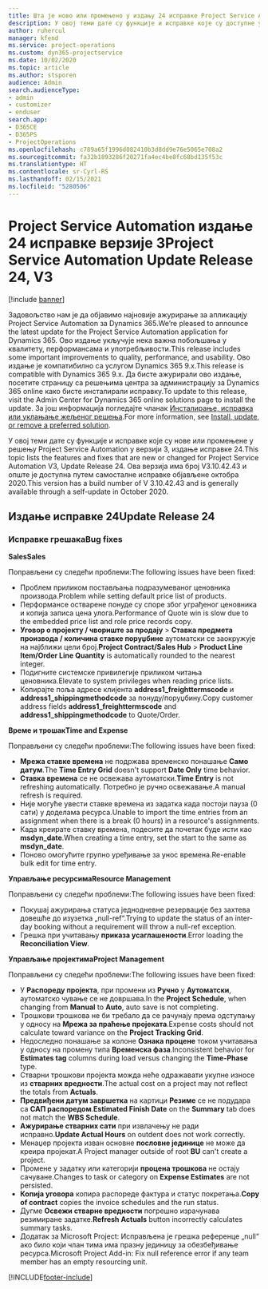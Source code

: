```yaml
---
title: Шта је ново или промењено у издању 24 исправке Project Service Automation верзије 3
description: У овој теми дате су функције и исправке које су доступне у издању 24 исправке за Project Service Automation верзије 3.
author: ruhercul
manager: kfend
ms.service: project-operations
ms.custom: dyn365-projectservice
ms.date: 10/02/2020
ms.topic: article
ms.author: stsporen
audience: Admin
search.audienceType:
- admin
- customizer
- enduser
search.app:
- D365CE
- D365PS
- ProjectOperations
ms.openlocfilehash: c789a65f1996d082410b3d8dd9e76e5065e708a2
ms.sourcegitcommit: fa32b1893286f20271fa4ec4be8fc68bd135f53c
ms.translationtype: HT
ms.contentlocale: sr-Cyrl-RS
ms.lasthandoff: 02/15/2021
ms.locfileid: "5280506"
---
```

# <a name="project-service-automation-update-release-24-v3"></a><span data-ttu-id="555f4-103">Project Service Automation издање 24 исправке верзије 3</span><span class="sxs-lookup"><span data-stu-id="555f4-103">Project Service Automation Update Release 24, V3</span></span>

[!include [banner](../includes/psa-now-project-operations.md)]

<span data-ttu-id="555f4-104">Задовољство нам је да објавимо најновије ажурирање за апликацију Project Service Automation за Dynamics 365.</span><span class="sxs-lookup"><span data-stu-id="555f4-104">We’re pleased to announce the latest update for the Project Service Automation application for Dynamics 365.</span></span> <span data-ttu-id="555f4-105">Ово издање укључује нека важна побољшања у квалитету, перформансама и употребљивости.</span><span class="sxs-lookup"><span data-stu-id="555f4-105">This release includes some important improvements to quality, performance, and usability.</span></span> <span data-ttu-id="555f4-106">Ово издање је компатибилно са услугом Dynamics 365 9.x.</span><span class="sxs-lookup"><span data-stu-id="555f4-106">This release is compatible with Dynamics 365 9.x.</span></span> <span data-ttu-id="555f4-107">Да бисте ажурирали ово издање, посетите страницу са решењима центра за администрацију за Dynamics 365 online како бисте инсталирали исправку.</span><span class="sxs-lookup"><span data-stu-id="555f4-107">To update to this release, visit the Admin Center for Dynamics 365 online solutions page to install the update.</span></span> <span data-ttu-id="555f4-108">За још информација погледајте чланак [Инсталирање, исправка или уклањање жељеног решења](https://docs.microsoft.com/power-platform/admin/install-remove-preferred-solution).</span><span class="sxs-lookup"><span data-stu-id="555f4-108">For more information, see [Install, update, or remove a preferred solution](https://docs.microsoft.com/power-platform/admin/install-remove-preferred-solution).</span></span>

<span data-ttu-id="555f4-109">У овој теми дате су функције и исправке које су нове или промењене у решењу Project Service Automation у верзији 3, издање исправке 24.</span><span class="sxs-lookup"><span data-stu-id="555f4-109">This topic lists the features and fixes that are new or changed for Project Service Automation V3, Update Release 24.</span></span> <span data-ttu-id="555f4-110">Ова верзија има број V3.10.42.43 и опште је доступна путем самосталне исправке објављене октобра 2020.</span><span class="sxs-lookup"><span data-stu-id="555f4-110">This version has a build number of V 3.10.42.43 and is generally available through a self-update in October 2020.</span></span>

## <a name="update-release-24"></a><span data-ttu-id="555f4-111">Издање исправке 24</span><span class="sxs-lookup"><span data-stu-id="555f4-111">Update Release 24</span></span>

### <a name="bug-fixes"></a><span data-ttu-id="555f4-112">Исправке грешака</span><span class="sxs-lookup"><span data-stu-id="555f4-112">Bug fixes</span></span>

<span data-ttu-id="555f4-113">**Sales**</span><span class="sxs-lookup"><span data-stu-id="555f4-113">**Sales**</span></span>

<span data-ttu-id="555f4-114">Поправљени су следећи проблеми:</span><span class="sxs-lookup"><span data-stu-id="555f4-114">The following issues have been fixed:</span></span>

- <span data-ttu-id="555f4-115">Проблем приликом постављања подразумеваног ценовника производа.</span><span class="sxs-lookup"><span data-stu-id="555f4-115">Problem while setting default price list of products.</span></span>
- <span data-ttu-id="555f4-116">Перформансе остварене понуде су споре због уграђеног ценовника и копија записа цена улога.</span><span class="sxs-lookup"><span data-stu-id="555f4-116">Performance of Quote win is slow due to the embedded price list and role price records copy.</span></span>
- <span data-ttu-id="555f4-117">**Уговор о пројекту / чвориште за продају** > **Ставка предмета производа / количина ставке поруџбине** аутоматски се заокружује на најближи цели број.</span><span class="sxs-lookup"><span data-stu-id="555f4-117">**Project Contract/Sales Hub** > **Product Line Item/Order Line Quantity** is automatically rounded to the nearest integer.</span></span>
- <span data-ttu-id="555f4-118">Подигните системске привилегије приликом читања ценовника.</span><span class="sxs-lookup"><span data-stu-id="555f4-118">Elevate to system privileges when reading price lists.</span></span>
- <span data-ttu-id="555f4-119">Копирајте поља адресе клијента **address1_freighttermscode** и **address1_shippingmethodcode** за понуду/поруџбину.</span><span class="sxs-lookup"><span data-stu-id="555f4-119">Copy customer address fields **address1_freighttermscode** and **address1_shippingmethodcode** to Quote/Order.</span></span> 


<span data-ttu-id="555f4-120">**Време и трошак**</span><span class="sxs-lookup"><span data-stu-id="555f4-120">**Time and Expense**</span></span>

<span data-ttu-id="555f4-121">Поправљени су следећи проблеми:</span><span class="sxs-lookup"><span data-stu-id="555f4-121">The following issues have been fixed:</span></span>

- <span data-ttu-id="555f4-122">**Мрежа ставке времена** не подржава временско понашање **Само датум**.</span><span class="sxs-lookup"><span data-stu-id="555f4-122">The **Time Entry Grid** doesn't support **Date Only** time behavior.</span></span>
- <span data-ttu-id="555f4-123">**Ставка времена** се не освежава аутоматски.</span><span class="sxs-lookup"><span data-stu-id="555f4-123">**Time Entry** is not refreshing automatically.</span></span> <span data-ttu-id="555f4-124">Потребно је ручно освежавање.</span><span class="sxs-lookup"><span data-stu-id="555f4-124">A manual refresh is required.</span></span>
- <span data-ttu-id="555f4-125">Није могуће увести ставке времена из задатка када постоји пауза (0 сати) у доделама ресурса.</span><span class="sxs-lookup"><span data-stu-id="555f4-125">Unable to import the time entries from an assignment when there is a break (0 hours) in a resource's assignments.</span></span>
- <span data-ttu-id="555f4-126">Када креирате ставку времена, подесите да почетак буде исти као **msdyn_date**.</span><span class="sxs-lookup"><span data-stu-id="555f4-126">When creating a time entry, set the start to the same as **msdyn_date**.</span></span>
- <span data-ttu-id="555f4-127">Поново омогућите групно уређивање за унос времена.</span><span class="sxs-lookup"><span data-stu-id="555f4-127">Re-enable bulk edit for time entry.</span></span>

<span data-ttu-id="555f4-128">**Управљање ресурсима**</span><span class="sxs-lookup"><span data-stu-id="555f4-128">**Resource Management**</span></span>

<span data-ttu-id="555f4-129">Поправљени су следећи проблеми:</span><span class="sxs-lookup"><span data-stu-id="555f4-129">The following issues have been fixed:</span></span>

- <span data-ttu-id="555f4-130">Покушај ажурирања статуса једнодневне резервације без захтева довешће до изузетка „null-ref“.</span><span class="sxs-lookup"><span data-stu-id="555f4-130">Trying to update the status of an inter-day booking without a requirement will throw a null-ref exception.</span></span>
- <span data-ttu-id="555f4-131">Грешка при учитавању **приказа усаглашености**.</span><span class="sxs-lookup"><span data-stu-id="555f4-131">Error loading the **Reconciliation View**.</span></span>


<span data-ttu-id="555f4-132">**Управљање пројектима**</span><span class="sxs-lookup"><span data-stu-id="555f4-132">**Project Management**</span></span>

<span data-ttu-id="555f4-133">Поправљени су следећи проблеми:</span><span class="sxs-lookup"><span data-stu-id="555f4-133">The following issues have been fixed:</span></span>

- <span data-ttu-id="555f4-134">У **Распореду пројекта**, при промени из **Ручно** у **Аутоматски**, аутоматско чување се не довршава.</span><span class="sxs-lookup"><span data-stu-id="555f4-134">In the **Project Schedule**, when changing from **Manual** to **Auto**, auto save is not completing.</span></span>
- <span data-ttu-id="555f4-135">Трошкови трошкова не би требало да се рачунају према одступању у односу на **Мрежа за праћење пројеката**.</span><span class="sxs-lookup"><span data-stu-id="555f4-135">Expense costs should not calculate toward variance on the **Project Tracking Grid**.</span></span>
- <span data-ttu-id="555f4-136">Недоследно понашање за колоне **Ознака процене** током учитавања у односу на промену типа **Временска фаза**.</span><span class="sxs-lookup"><span data-stu-id="555f4-136">Inconsistent behavior for **Estimates tag** columns during load versus changing the **Time-Phase** type.</span></span>
- <span data-ttu-id="555f4-137">Стварни трошкови пројекта можда неће одражавати укупне износе из **стварних вредности**.</span><span class="sxs-lookup"><span data-stu-id="555f4-137">The actual cost on a project may not reflect the totals from **Actuals**.</span></span>
- <span data-ttu-id="555f4-138">**Предвиђени датум завршетка** на картици **Резиме** се не подудара са **САП распоредом**.</span><span class="sxs-lookup"><span data-stu-id="555f4-138">**Estimated Finish Date** on the **Summary** tab does not match the **WBS Schedule**.</span></span>
- <span data-ttu-id="555f4-139">**Ажурирање стварних сати** при извлачењу не ради исправно.</span><span class="sxs-lookup"><span data-stu-id="555f4-139">**Update Actual Hours** on outdent does not work correctly.</span></span>
- <span data-ttu-id="555f4-140">Менаџер пројекта изван основне **пословне јединице** не може да креира пројекат.</span><span class="sxs-lookup"><span data-stu-id="555f4-140">A Project manager outside of root **BU** can't create a project.</span></span>
- <span data-ttu-id="555f4-141">Промене у задатку или категорији **процена трошкова** не остају сачуване.</span><span class="sxs-lookup"><span data-stu-id="555f4-141">Changes to task or category on **Expense Estimates** are not persisted.</span></span>
- <span data-ttu-id="555f4-142">**Копија уговора** копира распореде фактура и статус покретања.</span><span class="sxs-lookup"><span data-stu-id="555f4-142">**Copy of contract** copies the invoice schedules and the run status.</span></span>
- <span data-ttu-id="555f4-143">Дугме **Освежи стварне вредности** погрешно израчунава резимиране задатке.</span><span class="sxs-lookup"><span data-stu-id="555f4-143">**Refresh Actuals** button incorrectly calculates summary tasks.</span></span>
- <span data-ttu-id="555f4-144">Додатак за Microsoft Project: Исправљена је грешка референце „null“ ако било који члан тима има празну јединицу за обезбеђивање ресурса.</span><span class="sxs-lookup"><span data-stu-id="555f4-144">Microsoft Project Add-in: Fix null reference error if any team member has an empty resourcing unit.</span></span>



[!INCLUDE[footer-include](../includes/footer-banner.md)]